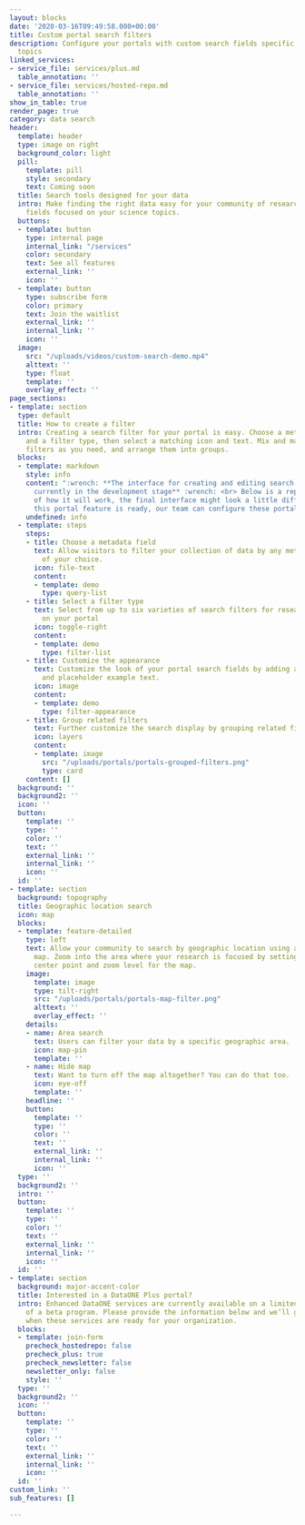 ```yaml
---
layout: blocks
date: '2020-03-16T09:49:58.000+00:00'
title: Custom portal search filters
description: Configure your portals with custom search fields specific to your science
  topics
linked_services:
- service_file: services/plus.md
  table_annotation: ''
- service_file: services/hosted-repo.md
  table_annotation: ''
show_in_table: true
render_page: true
category: data search
header:
  template: header
  type: image on right
  background_color: light
  pill:
    template: pill
    style: secondary
    text: Coming soon
  title: Search tools designed for your data
  intro: Make finding the right data easy for your community of researchers with search
    fields focused on your science topics.
  buttons:
  - template: button
    type: internal page
    internal_link: "/services"
    color: secondary
    text: See all features
    external_link: ''
    icon: ''
  - template: button
    type: subscribe form
    color: primary
    text: Join the waitlist
    external_link: ''
    internal_link: ''
    icon: ''
  image:
    src: "/uploads/videos/custom-search-demo.mp4"
    alttext: ''
    type: float
    template: ''
    overlay_effect: ''
page_sections:
- template: section
  type: default
  title: How to create a filter
  intro: Creating a search filter for your portal is easy. Choose a metadata field
    and a filter type, then select a matching icon and text. Mix and match as many
    filters as you need, and arrange them into groups.
  blocks:
  - template: markdown
    style: info
    content: ":wrench: **The interface for creating and editing search filters is
      currently in the development stage** :wrench: <br> Below is a representation
      of how it will work, the final interface might look a little different. Until
      this portal feature is ready, our team can configure these portal features behind-the-scenes."
    undefined: info
  - template: steps
    steps:
    - title: Choose a metadata field
      text: Allow visitors to filter your collection of data by any metadata field
        of your choice.
      icon: file-text
      content:
      - template: demo
        type: query-list
    - title: Select a filter type
      text: Select from up to six varieties of search filters for researchers to use
        on your portal
      icon: toggle-right
      content:
      - template: demo
        type: filter-list
    - title: Customize the appearance
      text: Customize the look of your portal search fields by adding an icon, a title,
        and placeholder example text.
      icon: image
      content:
      - template: demo
        type: filter-appearance
    - title: Group related filters
      text: Further customize the search display by grouping related filters together.
      icon: layers
      content:
      - template: image
        src: "/uploads/portals/portals-grouped-filters.png"
        type: card
    content: []
  background: ''
  background2: ''
  icon: ''
  button:
    template: ''
    type: ''
    color: ''
    text: ''
    external_link: ''
    internal_link: ''
    icon: ''
  id: ''
- template: section
  background: topography
  title: Geographic location search
  icon: map
  blocks:
  - template: feature-detailed
    type: left
    text: Allow your community to search by geographic location using an interactive
      map. Zoom into the area where your research is focused by setting a specific
      center point and zoom level for the map.
    image:
      template: image
      type: tilt-right
      src: "/uploads/portals/portals-map-filter.png"
      alttext: ''
      overlay_effect: ''
    details:
    - name: Area search
      text: Users can filter your data by a specific geographic area.
      icon: map-pin
      template: ''
    - name: Hide map
      text: Want to turn off the map altogether? You can do that too.
      icon: eye-off
      template: ''
    headline: ''
    button:
      template: ''
      type: ''
      color: ''
      text: ''
      external_link: ''
      internal_link: ''
      icon: ''
  type: ''
  background2: ''
  intro: ''
  button:
    template: ''
    type: ''
    color: ''
    text: ''
    external_link: ''
    internal_link: ''
    icon: ''
  id: ''
- template: section
  background: major-accent-color
  title: Interested in a DataONE Plus portal?
  intro: Enhanced DataONE services are currently available on a limited basis as part
    of a beta program. Please provide the information below and we’ll get in touch
    when these services are ready for your organization.
  blocks:
  - template: join-form
    precheck_hostedrepo: false
    precheck_plus: true
    precheck_newsletter: false
    newsletter_only: false
    style: ''
  type: ''
  background2: ''
  icon: ''
  button:
    template: ''
    type: ''
    color: ''
    text: ''
    external_link: ''
    internal_link: ''
    icon: ''
  id: ''
custom_link: ''
sub_features: []

---
```

